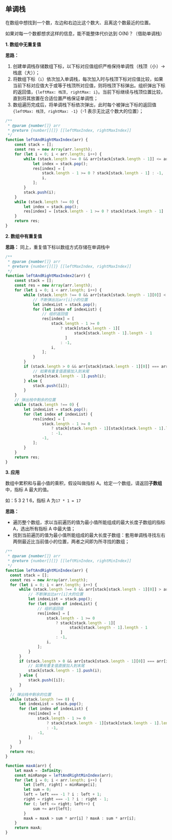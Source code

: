 ## 单调栈

在数组中想找到一个数，左边和右边比这个数大、且离这个数最近的位置。

如果对每一个数都想求这样的信息，能不能整体代价达到 O(N)？（借助单调栈）

**1. 数组中无重复值**

**思路：**

1. 创建单调栈存储数组下标，以下标对应值组织严格保持单调性（栈顶（小）->栈底（大））；
2. 将数组下标（`i`）依次加入单调栈，每次加入时与栈顶下标对应值比较，如果当前下标对应值大于或等于栈顶所对应值，则将栈顶下标弹出。组织弹出下标的返回值，`{leftMax: 栈顶, rightMax: i}`。当前下标继续与栈顶位置比较，直到将其放置在合适位置严格保证单调性；
3. 数组遍历完成后，将单调栈下标依次弹出，此时每个被弹出下标的返回值`{leftMax: 栈顶, rightMax: -1}`（-1 表示无比这个数大的位置）；

```js
/**
 * @param {number[]} arr
 * @return {number[][]} [[leftMaxIndex, rightMaxIndex]]
 */
function leftAndRightMaxIndex(arr) {
    const stack = [];
    const res = new Array(arr.length);
    for (let i = 0; i < arr.length; i++) {
        while (stack.length !== 0 && arr[stack[stack.length - 1]] <= arr[i]) {
            let index = stack.pop();
            res[index] = [
                stack.length - 1 >= 0 ? stack[stack.length - 1] : -1,
                i,
            ];
        }
        stack.push(i);
    }
    while (stack.length !== 0) {
        let index = stack.pop();
        res[index] = [stack.length - 1 >= 0 ? stack[stack.length - 1] : -1, -1];
    }
    return res;
}
```

**2. 数组中有重复值**

**思路：** 同上，重复值下标以数组方式存储在单调栈中

```js
/**
 * @param {number[]} arr
 * @return {number[][]} [[leftMaxIndex, rightMaxIndex]]
 */
function leftAndRightMaxIndex2(arr) {
    const stack = [];
    const res = new Array(arr.length);
    for (let i = 0; i < arr.length; i++) {
        while (stack.length !== 0 && arr[stack[stack.length - 1][0]] < arr[i]) {
            // 不断弹出比arr[i]小的位置
            let indexList = stack.pop();
            for (let index of indexList) {
                // 组织返回值
                res[index] = [
                    stack.length - 1 >= 0
                        ? stack[stack.length - 1][
                              stack[stack.length - 1].length - 1
                          ]
                        : -1,
                    i,
                ];
            }
        }
        if (stack.length > 0 && arr[stack[stack.length - 1][0]] === arr[i]) {
            // 如果有重复值直接加入到末尾
            stack[stack.length - 1].push(i);
        } else {
            stack.push([i]);
        }
    }
    // 弹出栈中剩余的位置
    while (stack.length !== 0) {
        let indexList = stack.pop();
        for (let index of indexList) {
            res[index] = [
                stack.length - 1 >= 0
                    ? stack[stack.length - 1][stack[stack.length - 1].length]
                    : -1,
                -1,
            ];
        }
    }
    return res;
}
```

**3. 应用**

数组中累积和与最小值的乘积，假设叫做指标 A。给定一个数组，请返回**子数组**中，指标 A 最大的值。

如：5 3 2 1 6，指标 A 为`17 * 1 = 17`

**思路：**

-   遍历整个数组，求以当前遍历的值为最小值所能组成的最大长度子数组的指标 A，选出所有指标 A 中最大值；
-   找到当前遍历的值为最小值所能组成的最大长度子数组：套用单调栈寻找左右两侧最近比当前值小的位置，两者之间即为所寻找的数组；

```js
/**
 * @param {number[]} arr
 * @return {number[][]} [[leftMinIndex, rightMinIndex]]
 */
function leftAndRightMinIndex(arr) {
  const stack = [];
  const res = new Array(arr.length);
  for (let i = 0; i < arr.length; i++) {
      while (stack.length !== 0 && arr[stack[stack.length - 1][0]] > arr[i]) {
          // 不断弹出比arr[i]大的位置
          let indexList = stack.pop();
          for (let index of indexList) {
              // 组织返回值
              res[index] = [
                  stack.length - 1 >= 0
                      ? stack[stack.length - 1][
                            stack[stack.length - 1].length - 1
                        ]
                      : -1,
                  i,
              ];
          }
      }
      if (stack.length > 0 && arr[stack[stack.length - 1][0]] === arr[i]) {
          // 如果有重复值直接加入到末尾
          stack[stack.length - 1].push(i);
      } else {
          stack.push([i]);
      }
  }
  // 弹出栈中剩余的位置
  while (stack.length !== 0) {
      let indexList = stack.pop();
      for (let index of indexList) {
          res[index] = [
              stack.length - 1 >= 0
                  ? stack[stack.length - 1][stack[stack.length - 1].length - 1]
                  : -1,
              -1,
          ];
      }
  }
  return res;
}

function maxA(arr) {
    let maxA = -Infinity;
    const minRange = leftAndRightMinIndex(arr);
    for (let i = 0; i < arr.length; i++) {
        let [left, right] = minRange[i];
        let sum = 0;
        left = left === -1 ? i : left + 1;
        right = right === -1 ? i : right - 1;
        for (; left <= right; left++) {
            sum += arr[left];
        }
        maxA = maxA > sum * arr[i] ? maxA : sum * arr[i];
    }
    return maxA;
}
```
